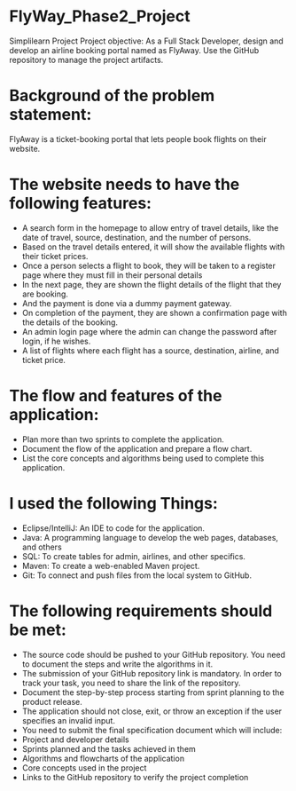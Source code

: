# FlyWay_Phase2_Project
Simplilearn Project
Project objective: 
As a Full Stack Developer, design and develop an airline booking portal named as FlyAway. Use the GitHub repository to manage the project artifacts. 

# Background of the problem statement:
FlyAway is a ticket-booking portal that lets people book flights on their website.

# The website needs to have the following features:
 
*  A search form in the homepage to allow entry of travel details, like the date of travel, source, destination, and the number of persons.
*  Based on the travel details entered, it will show the available flights with their ticket prices.
*  Once a person selects a flight to book, they will be taken to a register page where they must fill in their personal details
*  In the next page, they are shown the flight details of the flight that they are booking.
*  And the payment is done via a dummy payment gateway.
*  On completion of the payment, they are shown a confirmation page with the details of the booking.   
*  An admin login page where the admin can change the password after login, if he wishes.
*  A list of flights where each flight has a source, destination, airline, and ticket price.
# The flow and features of the application:
* Plan more than two sprints to complete the application.
* Document the flow of the application and prepare a flow chart.
* List the core concepts and algorithms being used to complete this application.
# I used the following Things:
* Eclipse/IntelliJ: An IDE to code for the application.
* Java: A programming language to develop the web pages, databases, and others
* SQL: To create tables for admin, airlines, and other specifics.
* Maven: To create a web-enabled Maven project.
* Git: To connect and push files from the local system to GitHub.


# The following requirements should be met:

* The source code should be pushed to your GitHub repository. You need to document the steps and write the algorithms in it.
* The submission of your GitHub repository link is mandatory. In order to track your task, you need to share the link of the repository. 
* Document the step-by-step process starting from sprint planning to the product release. 
* The application should not close, exit, or throw an exception if the user specifies an invalid input.
* You need to submit the final specification document which will include: 
* Project and developer details 
* Sprints planned and the tasks achieved in them 
* Algorithms and flowcharts of the application 
* Core concepts used in the project 
* Links to the GitHub repository to verify the project completion
